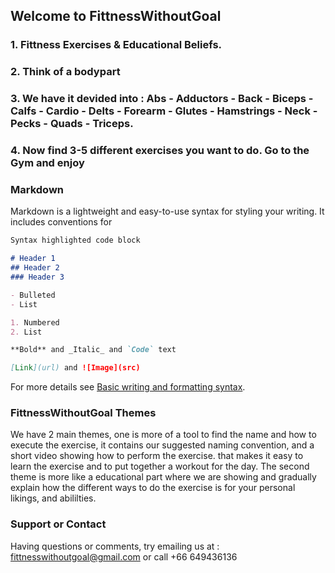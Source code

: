 ## Welcome to FittnessWithoutGoal

### 1. Fittness Exercises & Educational Beliefs.
### 2. Think of a bodypart
### 3. We have it devided into : Abs - Adductors - Back - Biceps - Calfs - Cardio - Delts - Forearm - Glutes - Hamstrings - Neck - Pecks - Quads - Triceps.
### 4. Now find 3-5 different exercises you want to do. Go to the Gym and enjoy


### Markdown

Markdown is a lightweight and easy-to-use syntax for styling your writing. It includes conventions for

```markdown
Syntax highlighted code block

# Header 1
## Header 2
### Header 3

- Bulleted
- List

1. Numbered
2. List

**Bold** and _Italic_ and `Code` text

[Link](url) and ![Image](src)
```

For more details see [Basic writing and formatting syntax](https://docs.github.com/en/github/writing-on-github/getting-started-with-writing-and-formatting-on-github/basic-writing-and-formatting-syntax).

### FittnessWithoutGoal Themes

We have 2 main themes, one is more of a tool to find the name and how to execute the exercise, it contains our suggested naming convention, and a short video showing how to perform the exercise. that makes it easy to learn the exercise and to put together a workout for the day.
The second theme is more like a educational part where we are showing and gradually explain how the different ways to do the exercise is for your personal likings, and abililties.

### Support or Contact

Having questions or comments, try emailing us at : fittnesswithoutgoal@gmail.com or call +66 649436136
